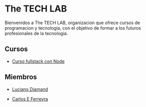 # The TECH LAB

Bienvenidos a The TECH LAB, organizacion que ofrece cursos de programacion y tecnologia, con el objetivo de formar a los futuros profesionales de la tecnologia.

## Cursos

- [Curso fullstack con Node](https://www.linkedin.com/posts/thelabtech_innovation-culture-itindustry-activity-7246274291414036480-HpGe?utm_source=share&utm_medium=member_desktop)

## Miembros

- [Luciano Diamand](https://github.com/lucianodiamand)

<div class="github-card" data-github="lucianodiamand" data-width="400" data-height="" data-theme="default"></div>

- [Carlos E Ferreyra](https://github.com/carlosferreyra)

<div class="github-card" data-github="carlosferreyra" data-width="400" data-height="" data-theme="default"></div>



<!--

**Here are some ideas to get you started:**

🙋‍♀️ A short introduction - what is your organization all about?
🌈 Contribution guidelines - how can the community get involved?
👩‍💻 Useful resources - where can the community find your docs? Is there anything else the community should know?
🍿 Fun facts - what does your team eat for breakfast?
🧙 Remember, you can do mighty things with the power of [Markdown](https://docs.github.com/github/writing-on-github/getting-started-with-writing-and-formatting-on-github/basic-writing-and-formatting-syntax)
-->

